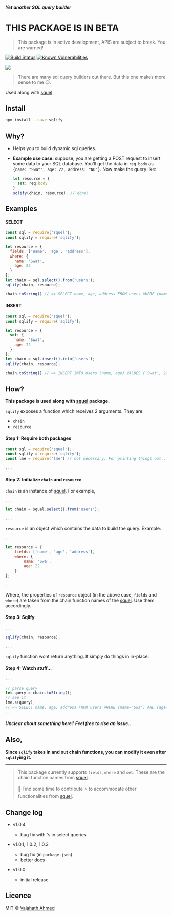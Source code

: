 ##### Yet another SQL query builder


# THIS PACKAGE IS IN BETA
> This package is in active development, APIS are subject to break. You are warned!

[![Build Status](https://travis-ci.org/vajahath/sqlify.svg?branch=master)](https://travis-ci.org/vajahath/sqlify)
[![Known Vulnerabilities](https://snyk.io/test/npm/sqlify/badge.svg)](https://snyk.io/test/npm/sqlify)

![](https://raw.githubusercontent.com/vajahath/sqlify/master/media/sqlify.png)

> There are many sql query builders out there. But this one makes more sense to me :wink:.

Used along with [squel](https://www.npmjs.com/package/squel).

## Install
```bash
npm install --save sqlify
```
## Why?
- Helps you to build dynamic sql queries.
- **Example use case:** suppose, you are getting a POST request to insert some data to your SQL database.
  You'll get the data in `req.body` as `{name: "Swat", age: 22, address: "ND"}`.
  Now make the query like:

  ```js
  let resource = {
    set: req.body
  }
  sqlify(chain, resource); // done!
  ```

## Examples
#### SELECT
```js
const sql = require('squel');
const sqlify = require('sqlify');

let resource = {
  fields: ['name', 'age', 'address'],
  where: {
    name: 'Swat',
    age: 22
  }
};
let chain = sql.select().from('users');
sqlify(chain, resource);

chain.toString() // => SELECT name, age, address FROM users WHERE (name=Swat) AND (age=22)
```

#### INSERT
```js
const sql = require('squel');
const sqlify = require('sqlify');

let resource = {
  set: {
    name: 'Swat',
    age: 22
  }
};
let chain = sql.insert().into('users');
sqlify(chain, resource);

chain.toString() // => INSERT INTO users (name, age) VALUES ('Swat', 22)
```

## How?
**This package is used along with [squel](https://www.npmjs.com/package/squel) package.**

`sqlify` exposes a function which receives 2 arguments. They are:
- `chain`
- `resource`

#### Step 1: Require both packages
```js
const sql = require('squel');
const sqlify = require('sqlify');
const lme = require('lme') // not necessary. For printing things out..

...
```

#### Step 2: Initialize `chain` and `resource`
`chain` is an instance of [squel](https://www.npmjs.com/package/squel).
For example,
```js
...

let chain = squel.select().from('users');

...
```

`resource` is an object which contains the data to build the query.
Example:
```js
...

let resource = {
    fields: ['name', 'age', 'address'],
    where: {
        name: 'Swa',
        age: 22
    }
};

...
```
Where, the properties of `resource` object (in the above case, `fields` and `where`) are taken from the chain function names of the [squel](https://www.npmjs.com/package/squel). Use them accordingly.

#### Step 3: Sqlify
```js
...

sqlify(chain, resource);

...
```

`sqlify` function wont return anything. It simply do things in in-place.

#### Step 4: Watch stuff...
```js
...

// parse query
let query = chain.toString();
// see it
lme.s(query);
// => SELECT name, age, address FROM users WHERE (name='Swa') AND (age=22)
...
```

##### Unclear about something here? Feel free to rise an issue..

## Also,
**Since `sqlify` takes in and out chain functions, you can modify it even after `sqlify`ing it.**

---

> This package currently supports `fields`, `where` and `set`. These are the chain function names from [squel](https://www.npmjs.com/package/squel).<br><br> :green_heart: Find some time to contribute :star: to accommodate other functionalities from [squel](https://www.npmjs.com/package/squel).

## Change log
- v1.0.4
  - bug fix with 's in select queries
- v1.0.1, 1.0.2, 1.0.3
  - bug fix (in `package.json`)
  - better docs

- v1.0.0
  - initial release


## Licence
MIT © [Vajahath Ahmed](https://twitter.com/vajahath7)
